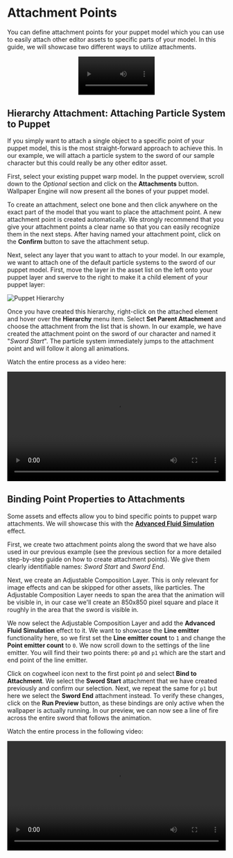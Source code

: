 # Attachment Points

You can define attachment points for your puppet model which you can use to easily attach other editor assets to specific parts of your model. In this guide, we will showcase two different ways to utilize attachments.

<video width="35%" style="margin:0 auto;display:block;" controls autoplay loop>
  <source :src="$withBase(/videos/puppet_attach_sample.mp4)" type="video/mp4">
  Your browser does not support the video tag.
</video>

## Hierarchy Attachment: Attaching Particle System to Puppet

If you simply want to attach a single object to a specific point of your puppet model, this is the most straight-forward approach to achieve this. In our example, we will attach a particle system to the sword of our sample character but this could really be any other editor asset.

First, select your existing puppet warp model. In the puppet overview, scroll down to the *Optional* section and click on the **Attachments** button. Wallpaper Engine will now present all the bones of your puppet model.

To create an attachment, select one bone and then click anywhere on the exact part of the model that you want to place the attachment point. A new attachment point is created automatically. We strongly recommend that you give your attachment points a clear name so that you can easily recognize them in the next steps. After having named your attachment point, click on the **Confirm** button to save the attachment setup.

Next, select any layer that you want to attach to your model. In our example, we want to attach one of the default particle systems to the sword of our puppet model. First, move the layer in the asset list on the left onto your puppet layer and swerve to the right to make it a child element of your puppet layer:

![Puppet Hierarchy](/img/puppet-warp/puppet_attach_hierarchy.png)

Once you have created this hierarchy, right-click on the attached element and hover over the **Hierarchy** menu item. Select **Set Parent Attachment** and choose the attachment from the list that is shown. In our example, we have created the attachment point on the sword of our character and named it "*Sword Start*". The particle system immediately jumps to the attachment point and will follow it along all animations.

Watch the entire process as a video here:

<video width="100%" controls>
  <source :src="$withBase(/videos/puppet_attach_single.mp4)" type="video/mp4">
  Your browser does not support the video tag.
</video>

## Binding Point Properties to Attachments

Some assets and effects allow you to bind specific points to puppet warp attachments. We will showcase this with the [**Advanced Fluid Simulation**](/en/scene/effects/effect/advancedfluidsimulation.html) effect.

First, we create two attachment points along the sword that we have also used in our previous example (see the previous section for a more detailed step-by-step guide on how to create attachment points). We give them clearly identifiable names: *Sword Start* and *Sword End*.

Next, we create an Adjustable Composition Layer. This is only relevant for image effects and can be skipped for other assets, like particles. The Adjustable Composition Layer needs to span the area that the animation will be visible in, in our case we'll create an 850x850 pixel square and place it roughly in the area that the sword is visible in.

We now select the Adjustable Composition Layer and add the **Advanced Fluid Simulation** effect to it. We want to showcase the **Line emitter** functionality here, so we first set the **Line emitter count** to `1` and change the **Point emitter count** to `0`. We now scroll down to the settings of the line emitter. You will find their two points there: `p0` and `p1` which are the start and end point of the line emitter.

Click on cogwheel icon next to the first point `p0` and select **Bind to Attachment**. We select the **Sword Start** attachment that we have created previously and confirm our selection. Next, we repeat the same for `p1` but here we select the **Sword End** attachment instead. To verify these changes, click on the **Run Preview** button, as these bindings are only active when the wallpaper is actually running. In our preview, we can now see a line of fire across the entire sword that follows the animation.

Watch the entire process in the following video:

<video width="100%" controls>
  <source :src="$withBase(/videos/puppet_attach_multiple.mp4)" type="video/mp4">
  Your browser does not support the video tag.
</video>